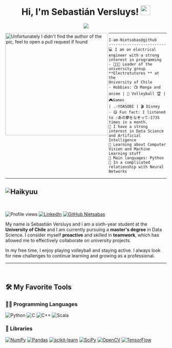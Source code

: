 <h1 align="center">
Hi, I'm Sebastián Versluys!
  <img src="https://media.giphy.com/media/hvRJCLFzcasrR4ia7z/giphy.gif" width="30"></h1>
 <!--<img src="https://komarev.com/ghpvc/?username=I-am-vishalmaurya&label=Profile%20Views&color=0e75b6&style=flat" align='right' alt="vishalmaurya" />-->




  <p align="center">
  <a href="https://github.com/DenverCoder1/readme-typing-svg"><img src="https://readme-typing-svg.herokuapp.com?lines=Computer+Science+Student;Otaku+by+chance;Programer+for+choice;DS%20|%20AI%20|%20ML%20Enthusiastic;Always%20learning%20new%20things&center=true&width=380&height=45"></a>
</p>

<img align="left" src="https://wallpapers.com/images/hd/anime-boy-computer-68mzqrg6ffu3vtlw.jpg" alt="Unfortunately I didn't find the author of the pic, feel to open a pull request if found" width="320" />
<hr>

```
I-am-Nietsabas@github
-------------------------
💻 I am an electrical engineer with a strong interest in programming
- 👨🏻‍🎓 Leader of the university group **Electrotutores ** at the 
University of Chile
- Hobbies: 📺 Manga and anime | 🏐 Volleyball 🏆 | 🎮Games 
| .🎶YOASOBI | 🎬 Disney
- 😋 Fun fact: I listened to 🎶あの夢をなぞって🎶1735 times in a month.
📝 I have a strong interest in Data Science and Artificial Intelligence
🌱 Learning about Computer Vision and Machine Learning stuff
🌟 Main languages: Python
💖 In a complicated relationship with Neural Networks

```
<hr>



## ![Haikyuu](https://fontmeme.com/temporary/565c2fb70c4640c4ba30815e13c8e6ba.png)

<br>


![Profile views](https://gpvc.arturio.dev/Nietsabas)
[![LinkedIn](https://img.shields.io/badge/-Nietsabas-blue?style=flat-square&logo=Linkedin&logoColor=white&link=https://www.linkedin.com/in/sebasti%C3%A1n-versluys-dom%C3%ADnguez/)](https://www.linkedin.com/in/sebasti%C3%A1n-versluys-dom%C3%ADnguez/)
[![GitHub Nietsabas](https://img.shields.io/github/followers/nietsabas?label=follow&style=social)](https://github.com/nietsabas)

My name is Sebastián Versluys and i am a sixth-year student at the **University of Chile** and I am currently pursuing a **master's degree** in Data Science. I consider myself **proactive** and skilled in **teamwork**, which has allowed me to effectively collaborate on university projects.

In my free time, I enjoy playing volleyball and staying active. I always look for new challenges to continue learning and growing as a professional.


<hr>

<br>

## 🛠️ My Favorite Tools

### 👨‍💻 Programming Languages

![Python](https://img.shields.io/badge/-Python-3776AB?style=flat-square&logo=Python&logoColor=white)
![C](https://img.shields.io/badge/-C-00599C?style=flat-square&logo=C&logoColor=white)
![C++](https://img.shields.io/badge/-C++-00599C?style=flat-square&logo=C%2B%2B&logoColor=white)
![Scala](https://img.shields.io/badge/-Scala-DC322F?style=flat-square&logo=Scala&logoColor=white)


### 🧰 Libraries

<a href="#"><img alt="NumPy" src="https://img.shields.io/badge/Numpy%20-%23013243.svg?logo=numpy&logoColor=white"></a>
<a href="#"><img alt="Pandas" src="https://img.shields.io/badge/Pandas%20-%23150458.svg?logo=pandas&logoColor=white"></a>
<a href="#"><img alt="scikit-learn" src="https://img.shields.io/badge/scikit%20learn%20-%23F7931E.svg?logo=scikit-learn&logoColor=white"></a>
<a href="#"><img alt="SciPy" src="https://img.shields.io/badge/SciPy-%230C55A5.svg?logo=scipy&logoColor=white"></a>
<a href="#"><img alt="OpenCV" src="https://img.shields.io/badge/OpenCV%20-%23white.svg?logo=OpenCV&logoColor=white&color=5F9EA0"></a>
<a href="#"><img alt="TensorFlow" src="https://img.shields.io/badge/TensorFlow%20-%23FF6F00.svg?logo=TensorFlow&logoColor=white"></a>
